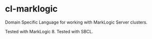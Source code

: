 # cl-marklogic
Domain Specific Language for working with MarkLogic Server clusters.

Tested with MarkLogic 8.
Tested with SBCL.
